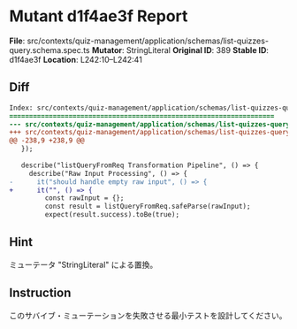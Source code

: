 # Mutant d1f4ae3f Report

**File**: src/contexts/quiz-management/application/schemas/list-quizzes-query.schema.spec.ts
**Mutator**: StringLiteral
**Original ID**: 389
**Stable ID**: d1f4ae3f
**Location**: L242:10–L242:41

## Diff

```diff
Index: src/contexts/quiz-management/application/schemas/list-quizzes-query.schema.spec.ts
===================================================================
--- src/contexts/quiz-management/application/schemas/list-quizzes-query.schema.spec.ts	original
+++ src/contexts/quiz-management/application/schemas/list-quizzes-query.schema.spec.ts	mutated #389
@@ -238,9 +238,9 @@
   });
 
   describe("listQueryFromReq Transformation Pipeline", () => {
     describe("Raw Input Processing", () => {
-      it("should handle empty raw input", () => {
+      it("", () => {
         const rawInput = {};
         const result = listQueryFromReq.safeParse(rawInput);
         expect(result.success).toBe(true);
```

## Hint

ミューテータ "StringLiteral" による置換。

## Instruction

このサバイブ・ミューテーションを失敗させる最小テストを設計してください。
